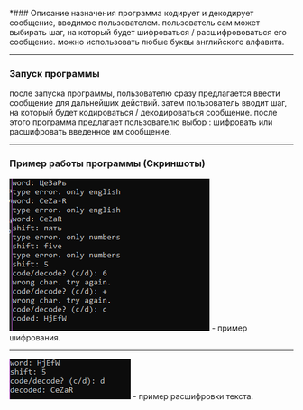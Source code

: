 *### Описание назначения
программа кодирует и декодирует сообщение, вводимое пользователем.
пользователь сам может выбирать шаг, на который будет шифроваться / расшифрововаться его сообщение.
можно использовать любые буквы английского алфавита.
***
### Запуск программы
после запуска программы, пользователю сразу предлагается ввести сообщение для дальнейших действий.
затем пользователь вводит шаг, на который будет кодироваться / декодироваться сообщение.
после этого программа предлагает пользователю выбор : шифровать или расшифровать введенное им сообщение.
***
### Пример работы программы (Скриншоты)
![alt text](1.png "показан пример шифрования с ошибками и без") - пример шифрования.
***
![alt text](2.png "показан пример расшифровки текста") - пример расшифровки текста.
